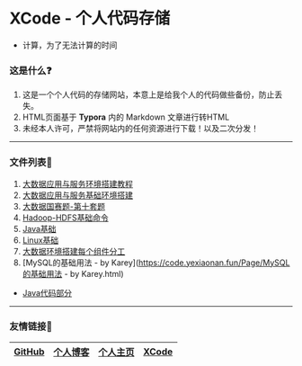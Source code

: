# XCode - 个人代码存储

- 计算，为了无法计算的时间

### 这是什么❓

1. 这是一个个人代码的存储网站，本意上是给我个人的代码做些备份，防止丢失。
2. HTML页面基于 **Typora** 内的 Markdown 文章进行转HTML
3. 未经本人许可，严禁将网站内的任何资源进行下载！以及二次分发！



----



### 文件列表📂

1. [大数据应用与服务环境搭建教程](https://code.yexiaonan.fun/Page/大数据应用与服务环境搭建教程.html)
1. [大数据应用与服务基础环境搭建](https://code.yexiaonan.fun/Page/大数据应用与服务基础环境搭建.html)
2. [大数据国赛题-第十套题](https://code.yexiaonan.fun/Page/国赛题-第十套题.html)
3. [Hadoop-HDFS基础命令](https://code.yexiaonan.fun/Page/Hadoop-hdfs命令基本操作.html)
4. [Java基础](https://code.yexiaonan.fun/Page/Java基础.html)
5. [Linux基础](https://code.yexiaonan.fun/Page/Linux基础.html)
6. [大数据环境搭建每个组件分工](https://code.yexiaonan.fun/Page/大数据环境搭建每个组件分工.html)
7. [MySQL的基础用法 - by Karey](https://code.yexiaonan.fun/Page/MySQL的基础用法 - by Karey.html)



- [Java代码部分](https://code.yexiaonan.fun/Page/JavaPageList.html)

----



### 友情链接🔗

| [GitHub](https://github.com/YEXIAONAN) | [个人博客](https://blog.yexiaonan/fun) | [个人主页](https://www.yexiaonan.fun) | [XCode](https://code.yexiaonan.fun/index.html) |
| -------------------------------------- | -------------------------------------- | ------------------------------------- | ---------------------------------------------- |

